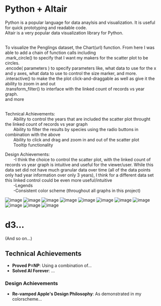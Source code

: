 # Python + Altair

Python is a popular language for data anaylsis and visualization. It is useful for quick prototyping and readable code.</br>
Altair is a very popular data visualization library for Python.</br></br>

To visualize the Penglings dataset, the Chart(url) function. From here I was able to add a chain of function calls including </br>
.mark_circle() to specify that I want my makers for the scatter plot to be circles.</br>
.encode( parameters ) to specify parameters like, what data to use for the x and y axes, what data to use to control the size marker, and more.</br>
.interactive() to make the the plot click-and-draggable as well as give it the ability to zoom in and out</br>
.transform_filter() to interface with the linked count of records vs year graph.</br>
and more</br></br>

Technical Achievements: </br>
&nbsp;&nbsp;&nbsp;&nbsp;&nbsp;&nbsp;  Ability to control the years that are included the scatter plot throught the linked count of records vs year graph</br>
&nbsp;&nbsp;&nbsp;&nbsp;&nbsp;&nbsp;  Ability to filter the results by species using the radio buttons in combination with the above</br>
&nbsp;&nbsp;&nbsp;&nbsp;&nbsp;&nbsp;  Ability to click and drag and zoom in and out of the scatter plot</br>
&nbsp;&nbsp;&nbsp;&nbsp;&nbsp;&nbsp;  Tooltip functionality

Design Achievements: </br>
&nbsp;&nbsp;&nbsp;&nbsp;&nbsp;&nbsp;  -I think the choice to control the scatter plot, with the linked count of records vs year graph is intuitive and useful for the viewer/user. While this data set did not have much granular data over time (all of the data points only had year information over only 3 years), I think for a different data set this linked control could be even more useful/intuitive</br>
&nbsp;&nbsp;&nbsp;&nbsp;&nbsp;&nbsp;  -Legends</br>
&nbsp;&nbsp;&nbsp;&nbsp;&nbsp;&nbsp;  -Consistent color scheme (throughout all graphs in this project)

![image](https://github.com/cehrensperger/a2-DataVis-5Ways/assets/19954402/98252718-b726-4e02-b73b-c2cef8a8acb7)
![image](https://github.com/cehrensperger/a2-DataVis-5Ways/assets/19954402/f7d6e53c-7b6f-49b0-b299-b4be0280f724)
![image](https://github.com/cehrensperger/a2-DataVis-5Ways/assets/19954402/250b0694-1dcb-4f61-8127-322955987785)
![image](https://github.com/cehrensperger/a2-DataVis-5Ways/assets/19954402/c6c06c9e-c66b-4823-84ce-c8b249ff4962)
![image](https://github.com/cehrensperger/a2-DataVis-5Ways/assets/19954402/50f0aeb9-5d7c-4c79-aa95-e26101e42a19)
![image](https://github.com/cehrensperger/a2-DataVis-5Ways/assets/19954402/b0651db3-5ba6-4abf-907b-7cc388316e73)
![image](https://github.com/cehrensperger/a2-DataVis-5Ways/assets/19954402/7b86fdec-37b1-4feb-8f78-fb2b5644a588)
![image](https://github.com/cehrensperger/a2-DataVis-5Ways/assets/19954402/622c7c56-2857-4b87-aaed-86d27e4ca307)
![image](https://github.com/cehrensperger/a2-DataVis-5Ways/assets/19954402/72b9bb06-8ca7-4f8e-a0e5-0114635027f6)
![image](https://github.com/cehrensperger/a2-DataVis-5Ways/assets/19954402/d53bb8d6-1d0a-4c2b-8a34-a978db56b2ad)
![image](https://github.com/cehrensperger/a2-DataVis-5Ways/assets/19954402/bdc0e78c-84df-489e-9e23-cacdc92d5687)




# d3...

(And so on...)


## Technical Achievements
- **Proved P=NP**: Using a combination of...
- **Solved AI Forever**: ...

### Design Achievements
- **Re-vamped Apple's Design Philosophy**: As demonstrated in my colorscheme...
